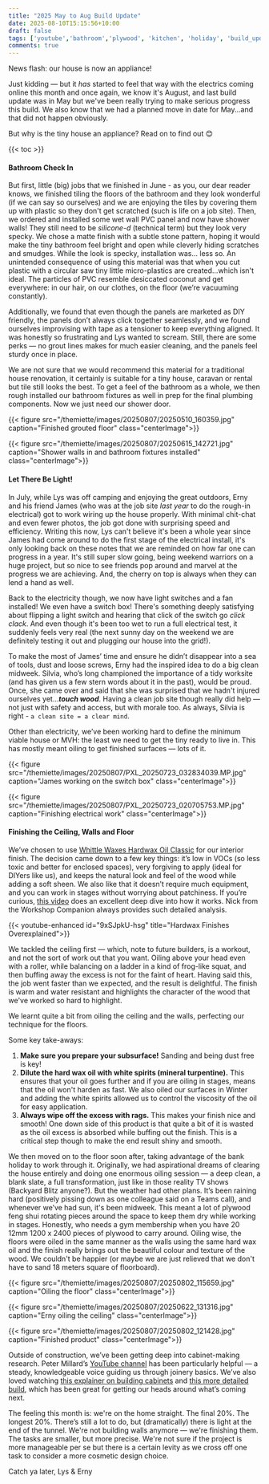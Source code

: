 ```yaml
---
title: "2025 May to Aug Build Update"
date: 2025-08-10T15:15:56+10:00
draft: false
tags: ['youtube','bathroom','plywood', 'kitchen', 'holiday', 'build_update', 'floors', 'oiling', 'tiny_house', 'tiling', 'hiking', 'electricity']
comments: true
---
```

News flash: our house is now an appliance!

Just kidding — but it _has_ started to feel that way with the electrics coming online this month and once again, we know it's August, and last build update was in May but we've been really trying to make serious progress this build. We also know that we had a planned move in date for May...and that did not happen obviously.

But why is the tiny house an appliance? Read on to find out 😊

{{< toc >}}

#### Bathroom Check In
But first, little (big) jobs that we finished in June - as you, our dear reader knows, we finished tiling the floors of the bathroom and they look wonderful (if we can say so ourselves) and we are enjoying the tiles by covering them up with plastic so they don't get scratched (such is life on a job site). Then, we ordered and installed some wet wall PVC panel and now have shower walls! They still need to be _silicone-d_ (technical term) but they look very specky. We chose a matte finish with a subtle stone pattern, hoping it would make the tiny bathroom feel bright and open while cleverly hiding scratches and smudges. While the look is specky, installation was… less so. An unintended consequence of using this material was that when you cut plastic with a circular saw tiny little micro-plastics are created...which isn't ideal. The particles of PVC resemble desiccated coconut and get everywhere: in our hair, on our clothes, on the floor (we’re vacuuming constantly). 

Additionally, we found that even though the panels are marketed as DIY friendly, the panels don’t always click together seamlessly, and we found ourselves improvising with tape as a tensioner to keep everything aligned. It was honestly so frustrating and Lys wanted to scream. Still, there are some perks — no grout lines makes for much easier cleaning, and the panels feel sturdy once in place.

We are not sure that we would recommend this material for a traditional house renovation, it certainly is suitable for a tiny house, caravan or rental but tile still looks the best. To get a feel of the bathroom as a whole, we then rough installed our bathroom fixtures as well in prep for the final plumbing components. Now we just need our shower door. 

{{< figure src="/themiette/images/20250807/20250510_160359.jpg" caption="Finished grouted floor" class="centerImage">}}

{{< figure src="/themiette/images/20250807/20250615_142721.jpg" caption="Shower walls in and bathroom fixtures installed" class="centerImage">}}

#### Let There Be Light!
In July, while Lys was off camping and enjoying the great outdoors, Erny and his friend James (who was at the job site _last year_ to do the rough-in electrical) got to work wiring up the house properly. With minimal chit-chat and even fewer photos, the job got done with surprising speed and efficiency. Writing this now, Lys can't believe it's been a whole year since James had come around to do the first stage of the electrical install, it's only looking back on these notes that we are reminded on how far one can progress in a year. It's still super slow going, being weekend warriors on a huge project, but so nice to see friends pop around and marvel at the progress we are achieving. And, the cherry on top is always when they can lend a hand as well. 

Back to the electricity though, we now have light switches and a fan installed! We even have a switch box! There's something deeply satisfying about flipping a light switch and hearing that click of the switch go _click clack_. And even though it's been too wet to run a full electrical test, it suddenly feels very real (the next sunny day on the weekend we are definitely testing it out and plugging our house into the grid!).

To make the most of James’ time and ensure he didn’t disappear into a sea of tools, dust and loose screws, Erny had the inspired idea to do a big clean midweek. Silvia, who’s long championed the importance of a tidy worksite (and has given us a few stern words about it in the past), would be proud. Once, she came over and said that she was surprised that we hadn't injured ourselves yet..._**touch wood**_. Having a clean job site though really did help — not just with safety and access, but with morale too. As always, Silvia is right - `a clean site = a clear mind`.

Other than electricity, we’ve been working hard to define the minimum viable house or MVH: the least we need to get the tiny ready to live in. This has mostly meant oiling to get finished surfaces — lots of it.

{{< figure src="/themiette/images/20250807/PXL_20250723_032834039.MP.jpg" caption="James working on the switch box" class="centerImage">}}

{{< figure src="/themiette/images/20250807/PXL_20250723_020705753.MP.jpg" caption="Finishing electrical work" class="centerImage">}}

#### Finishing the Ceiling, Walls and Floor
We’ve chosen to use [Whittle Waxes Hardwax Oil Classic](https://www.whittlewaxes.com.au/collections/hardwax-oils/products/evolution-hardwax-oil-classic) for our interior finish. The decision came down to a few key things: it’s low in VOCs (so less toxic and better for enclosed spaces), very forgiving to apply (ideal for DIYers like us), and keeps the natural look and feel of the wood while adding a soft sheen. We also like that it doesn’t require much equipment, and you can work in stages without worrying about patchiness. If you’re curious, [this video](https://www.youtube.com/watch?v=9xSJpkU-hsg) does an excellent deep dive into how it works. Nick from the Workshop Companion always provides such detailed analysis. 

{{< youtube-enhanced id="9xSJpkU-hsg" title="Hardwax Finishes Overexplained">}}

We tackled the ceiling first — which, note to future builders, is a workout, and not the sort of work out that you want. Oiling above your head even with a roller, while balancing on a ladder in a kind of frog-like squat, and then buffing away the excess is not for the faint of heart. Having said this, the job went faster than we expected, and the result is delightful. The finish is warm and water resistant and highlights the character of the wood that we've worked so hard to highlight.

We learnt quite a bit from oiling the ceiling and the walls, perfecting our technique for the floors. 

Some key take-aways: 

1. **Make sure you prepare your subsurface!** 
    Sanding and being dust free is key!
2. **Dilute the hard wax oil with white spirits (mineral turpentine).** 
    This ensures that your oil goes further and if you are oiling in stages, means that the oil won't harden as fast. We also oiled our surfaces in Winter and adding the white spirits allowed us to control the viscosity of the oil for easy application.
3. **Always wipe off the excess with rags.** 
    This makes your finish nice and smooth! One down side of this product is that quite a bit of it is wasted as the oil excess is absorbed while buffing out the finish. This is a critical step though to make the end result shiny and smooth. 

We then moved on to the floor soon after, taking advantage of the bank holiday to work through it. Originally, we had aspirational dreams of clearing the house entirely and doing one enormous oiling session — a deep clean, a blank slate, a full transformation, just like in those reality TV shows (Backyard Blitz anyone?). But the weather had other plans. It’s been raining hard (positively pissing down as one colleague said on a Teams call), and whenever we’ve had sun, it's been midweek. This meant a lot of plywood feng shui rotating pieces around the space to keep them dry while working in stages. Honestly, who needs a gym membership when you have 20 12mm 1200 x 2400 pieces of plywood to carry around. Oiling wise, the floors were oiled in the same manner as the walls using the same hard wax oil and the finish really brings out the beautiful colour and texture of the wood. We couldn't be happier (or maybe we are just relieved that we don't have to sand 18 meters square of floorboard).

{{< figure src="/themiette/images/20250807/20250802_115659.jpg" caption="Oiling the floor" class="centerImage">}}

{{< figure src="/themiette/images/20250807/20250622_131316.jpg" caption="Erny oiling the ceiling" class="centerImage">}}

{{< figure src="/themiette/images/20250807/20250802_121428.jpg" caption="Finished product" class="centerImage">}}

Outside of construction, we’ve been getting deep into cabinet-making research. Peter Millard’s [YouTube channel](https://www.youtube.com/watch?v=3N_T-YpkBCg) has been particularly helpful — a steady, knowledgeable voice guiding us through joinery basics. We’ve also loved watching [this explainer on building cabinets](https://www.youtube.com/watch?v=cp6pLZi1hjw) and [this more detailed build](https://www.youtube.com/watch?v=xzzOZF48aJw), which has been great for getting our heads around what’s coming next.

The feeling this month is: we're on the home straight. The final 20%. The longest 20%. There’s still a lot to do, but (dramatically) there is light at the end of the tunnel. We're not building walls anymore — we're finishing them. The tasks are smaller, but more precise. We're not sure if the project is more manageable per se but there is a certain levity as we cross off one task to consider a more cosmetic design choice. 

Catch ya later,
Lys & Erny


